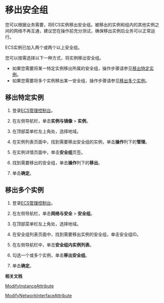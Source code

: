 # 移出安全组

您可以根据业务需要，将ECS实例移出安全组。被移出的实例和组内的其他实例之间的网络不再互通，建议您在操作前充分测试，确保移出实例后业务可以正常运行。

ECS实例已加入两个或两个以上安全组。

您可以按需选择以下一种方式，将实例移出安全组。

-   如果您需要将某一特定实例移出所属的安全组，操作步骤请参见[移出特定实例](#section_phz_eik_vpz)。
-   如果您需要将多个实例移出某一安全组，操作步骤请参见[移出多个实例](#section_3ru_84y_ves)。

## 移出特定实例

1.  登录[ECS管理控制台](https://ecs.console.aliyun.com)。

2.  在左侧导航栏，单击**实例与镜像** \> **实例**。

3.  在顶部菜单栏左上角处，选择地域。

4.  在实例列表页面中，找到需要移出安全组的实例，单击**操作**列下的**管理**。

5.  在实例详情页面中，单击**安全组**页签。

6.  找到需要移出的安全组，单击**操作**列下的**移出**。

7.  单击**确定**。


## 移出多个实例

1.  登录[ECS管理控制台](https://ecs.console.aliyun.com)。

2.  在左侧导航栏，单击**网络与安全** \> **安全组**。

3.  在顶部菜单栏左上角处，选择地域。

4.  在安全组列表页面中，找到需要移出实例的安全组，单击安全组ID。

5.  在左侧导航栏中，单击**安全组内实例列表**。

6.  勾选一个或多个实例，单击**移出安全组**。

7.  单击**确定**。


**相关文档**  


[ModifyInstanceAttribute](/cn.zh-CN/API参考/实例/ModifyInstanceAttribute.md)

[ModifyNetworkInterfaceAttribute](/cn.zh-CN/API参考/弹性网卡/ModifyNetworkInterfaceAttribute.md)

